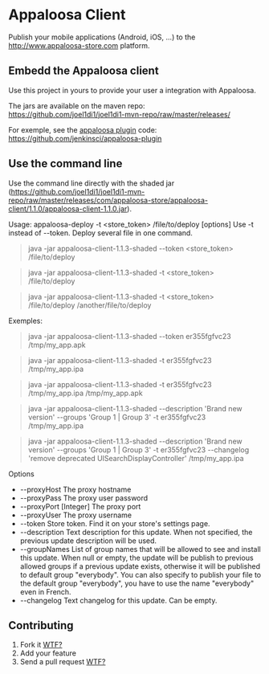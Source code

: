 Appaloosa Client
================

Publish your mobile applications (Android, iOS, ...) to the http://www.appaloosa-store.com platform.

Embedd the Appaloosa client
---------------------------
Use this project in yours to provide your user a integration with Appaloosa.

The jars are available on the maven repo: https://github.com/joel1di1/joel1di1-mvn-repo/raw/master/releases/

For exemple, see the [appaloosa plugin](https://wiki.jenkins-ci.org/display/JENKINS/Appaloosa+Plugin) code: https://github.com/jenkinsci/appaloosa-plugin


Use the command line
---------------------------
Use the command line directly with the shaded jar (https://github.com/joel1di1/joel1di1-mvn-repo/raw/master/releases/com/appaloosa-store/appaloosa-client/1.1.0/appaloosa-client-1.1.0.jar).

Usage: appaloosa-deploy -t <store_token> /file/to/deploy [options]
Use -t instead of --token.
Deploy several file in one command.

> java -jar appaloosa-client-1.1.3-shaded --token <store_token> /file/to/deploy

> java -jar appaloosa-client-1.1.3-shaded -t <store_token> /file/to/deploy

> java -jar appaloosa-client-1.1.3-shaded -t <store_token> /file/to/deploy /another/file/to/deploy

Exemples:
> java -jar appaloosa-client-1.1.3-shaded --token er355fgfvc23 /tmp/my_app.apk

> java -jar appaloosa-client-1.1.3-shaded -t er355fgfvc23 /tmp/my_app.ipa

> java -jar appaloosa-client-1.1.3-shaded -t er355fgfvc23 /tmp/my_app.ipa /tmp/my_app.apk

> java -jar appaloosa-client-1.1.3-shaded --description 'Brand new version' --groups 'Group 1 | Group 3' -t er355fgfvc23 /tmp/my_app.ipa

> java -jar appaloosa-client-1.1.3-shaded --description 'Brand new version' --groups 'Group 1 | Group 3' -t er355fgfvc23 --changelog 'remove deprecated UISearchDisplayController' /tmp/my_app.ipa

Options                             
* --proxyHost                             The proxy hostname                     
* --proxyPass                             The proxy user password                
* --proxyPort [Integer]                   The proxy port                         
* --proxyUser                             The proxy username                     
* --token                                 Store token. Find it on your store's settings page.
* --description 													Text description for this update. When not specified, the previous update description will be used.
* --groupNames 														List of group names that will be allowed to see and install this update. When null or empty, the update will be publish to previous allowed groups if a previous update exists, otherwise it will be published to default group "everybody". You can also specify to publish your file to the default group "everybody", you have to use the name "everybody" even in French.
* --changelog 													    Text changelog for this update. Can be empty.


Contributing
------------
1. Fork it [WTF?](http://help.github.com/fork-a-repo/)
2. Add your feature
3. Send a pull request [WTF?](http://help.github.com/send-pull-requests/)

